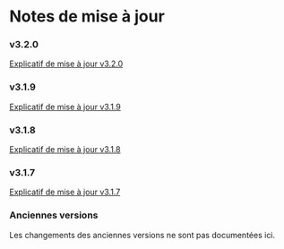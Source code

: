 # Notes de mise à jour

### v3.2.0
[Explicatif de mise à jour v3.2.0](Mise-a-jour-3-2-0.md)

### v3.1.9
[Explicatif de mise à jour v3.1.9](Mise-a-jour-3-1-9.md)

### v3.1.8
[Explicatif de mise à jour v3.1.8](Mise-a-jour-3-1-8.md)

### v3.1.7
[Explicatif de mise à jour v3.1.7](Mise-a-jour-3-1-7.md)

### Anciennes versions
Les changements des anciennes versions ne sont pas documentées ici.